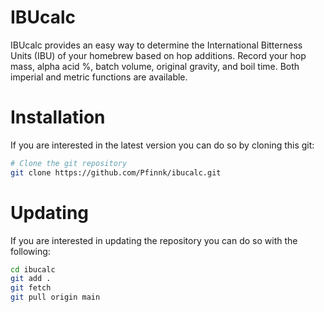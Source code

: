 # IBUcalc

IBUcalc provides an easy way to determine the International Bitterness Units (IBU) of your homebrew based on hop additions. Record your hop mass, alpha acid %, batch volume, original gravity, and boil time. Both imperial and metric functions are available.

# Installation

If you are interested in the latest version you can do so by cloning this git:
```bash
# Clone the git repository
git clone https://github.com/Pfinnk/ibucalc.git
```

# Updating

If you are interested in updating the repository you can do so with the following:
```bash
cd ibucalc
git add .
git fetch
git pull origin main
```
